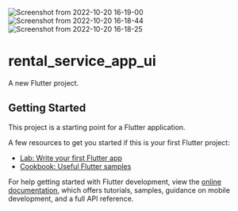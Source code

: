 ![Screenshot from 2022-10-20 16-19-00](https://user-images.githubusercontent.com/108852286/196929142-c9d85a71-3b42-400c-ac11-7c4ba9cf85e2.png)
![Screenshot from 2022-10-20 16-18-44](https://user-images.githubusercontent.com/108852286/196929192-797ce4fd-b698-409d-bcd9-65023800ae73.png)
![Screenshot from 2022-10-20 16-18-25](https://user-images.githubusercontent.com/108852286/196929227-7fc3e86e-f327-490f-9d9e-22839a374f43.png)
# rental_service_app_ui

A new Flutter project.

## Getting Started

This project is a starting point for a Flutter application.

A few resources to get you started if this is your first Flutter project:

- [Lab: Write your first Flutter app](https://docs.flutter.dev/get-started/codelab)
- [Cookbook: Useful Flutter samples](https://docs.flutter.dev/cookbook)

For help getting started with Flutter development, view the
[online documentation](https://docs.flutter.dev/), which offers tutorials,
samples, guidance on mobile development, and a full API reference.
